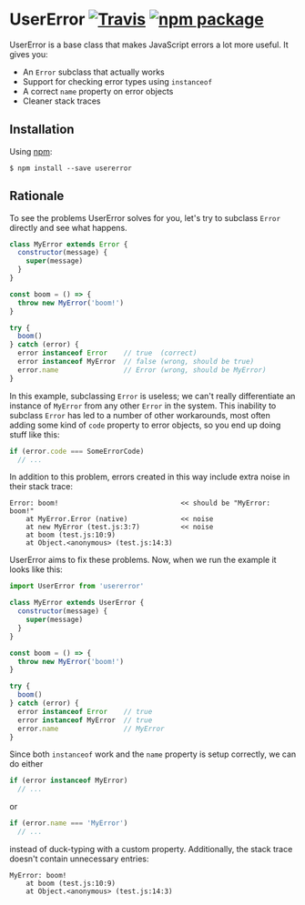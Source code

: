 # UserError [![Travis][build-badge]][build] [![npm package][npm-badge]][npm]

[build-badge]: https://img.shields.io/travis/mjackson/usererror/master.svg?style=flat-square
[build]: https://travis-ci.org/mjackson/usererror

[npm-badge]: https://img.shields.io/npm/v/usererror.svg?style=flat-square
[npm]: https://www.npmjs.org/package/usererror

UserError is a base class that makes JavaScript errors a lot more useful. It gives you:

  - An `Error` subclass that actually works
  - Support for checking error types using `instanceof`
  - A correct `name` property on error objects
  - Cleaner stack traces

## Installation

Using [npm](http://npmjs.org):

    $ npm install --save usererror

## Rationale

To see the problems UserError solves for you, let's try to subclass `Error` directly and see what happens.

```javascript
class MyError extends Error {
  constructor(message) {
    super(message)
  }
}

const boom = () => {
  throw new MyError('boom!')
}

try {
  boom()
} catch (error) {
  error instanceof Error    // true  (correct)
  error instanceof MyError  // false (wrong, should be true)
  error.name                // Error (wrong, should be MyError)
}
```

In this example, subclassing `Error` is useless; we can't really differentiate an instance of `MyError` from any other `Error` in the system. This inability to subclass `Error` has led to a number of other workarounds, most often adding some kind of `code` property to error objects, so you end up doing stuff like this:

```js
if (error.code === SomeErrorCode)
  // ...
```

In addition to this problem, errors created in this way include extra noise in their stack trace:

```log
Error: boom!                              << should be "MyError: boom!"
    at MyError.Error (native)             << noise
    at new MyError (test.js:3:7)          << noise
    at boom (test.js:10:9)
    at Object.<anonymous> (test.js:14:3)
```

UserError aims to fix these problems. Now, when we run the example it looks like this:

```javascript
import UserError from 'usererror'

class MyError extends UserError {
  constructor(message) {
    super(message)
  }
}

const boom = () => {
  throw new MyError('boom!')
}

try {
  boom()
} catch (error) {
  error instanceof Error    // true
  error instanceof MyError  // true
  error.name                // MyError
}
```

Since both `instanceof` work and the `name` property is setup correctly, we can do either

```js
if (error instanceof MyError)
  // ...
```

or

```js
if (error.name === 'MyError')
  // ...
```

instead of duck-typing with a custom property. Additionally, the stack trace doesn't contain unnecessary entries:

```log
MyError: boom!
    at boom (test.js:10:9)
    at Object.<anonymous> (test.js:14:3)
```
